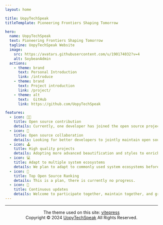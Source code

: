 ```yaml
---
layout: home

title: UopyTechSpeak
titleTemplate: Pioneering Frontiers Shaping Tomorrow

hero:
  name: UopyTechSpeak
  text: Pioneering Frontiers Shaping Tomorrow
  tagline: UopyTechSpeak Website
  image:
    src: https://avatars.githubusercontent.com/u/190174032?v=4
    alt: SoybeanAdmin
  actions:
    - theme: brand
      text: Personal Introduction
      link: /introduce
    - theme: brand
      text: Project introduction
      link: /project/
    - theme: alt
      text:  GitHub
      link: https://github.com/UopyTechSpeak

features:
  - icon: 👨‍💻
    title: Open source contribution
    details: Currently, one developer has joined the open source project and made contributions.
  - icon: 🤝
    title: Open source collaboration
    details: Looking for better developers to jointly maintain open source projects.
  - icon: 🕹️
    title: High quality projects
    details: Adopting more advanced beautification and styles to enrich the UI.
  - icon: 💻
    title: Adapt to multiple system ecosystems
    details: We plan to adapt to commonly used system ecosystems before 2030.
  - icon: 🚀
    title: Top Open Source Ranking
    details: This is a plan, there is currently no progress.
  - icon: 🔔
    title: Continuous updates
    details: Welcome to participate together, maintain together, and gradually improve.
---
```


<Confetti />
<DataPanel />

----
<div align="center">The theme used on this site: <a href="https://vitepress.dev/" target="_blank">vitepress</a></div>
<div align="center">Copyright © 2024 <a href="/" target="_blank">UopyTechSpeak</a> All Rights Reserved.</div>